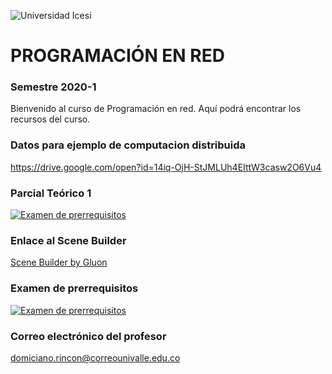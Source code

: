 ![Universidad Icesi](https://www.icesi.edu.co/launiversidad/images/La_universidad/logosimbolos/Logo_icesi_JPG.jpg)
# PROGRAMACIÓN EN RED
### Semestre 2020-1

Bienvenido al curso de Programación en red. Aquí podrá encontrar los recursos del curso.

<!---
	.\programacion:Programacion20201
-->

### Datos para ejemplo de computacion distribuida
https://drive.google.com/open?id=14iq-OjH-StJMLUh4EIttW3casw2O6Vu4

### Parcial Teórico 1
[![Examen de prerrequisitos](http://www.iconninja.com/files/825/688/946/pencil-list-done-checkmark-todo-exam-icon.png)](https://forms.gle/at78fAMtGC8JWPiPA)

### Enlace al Scene Builder
[Scene Builder by Gluon](https://gluonhq.com/products/scene-builder/)

### Examen de prerrequisitos
[![Examen de prerrequisitos](http://www.iconninja.com/files/825/688/946/pencil-list-done-checkmark-todo-exam-icon.png)](https://forms.gle/6ZEivRZ4ZTMg9GQi9)


### Correo electrónico del profesor
domiciano.rincon@correounivalle.edu.co